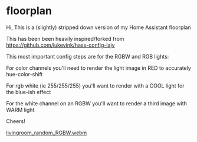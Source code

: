 # floorplan

Hi, This is a (slightly) stripped down version of my Home Assistant floorplan

This has been been heavily inspired/forked from https://github.com/lukevink/hass-config-lajv


This most important config steps are for the RGBW and RGB lights:

For color channels you'll need to render the light image in RED to accurately hue-color-shift

For rgb white (ie 255/255/255) you'll want to render with a COOL light for the blue-ish effect

For the white channel on an RGBW you'll want to render a third image with WARM light

Cheers!

[livingroom_random_RGBW.webm](https://user-images.githubusercontent.com/73840991/204019484-4dc58d12-147f-4844-bbee-86e72bbe586f.webm)

